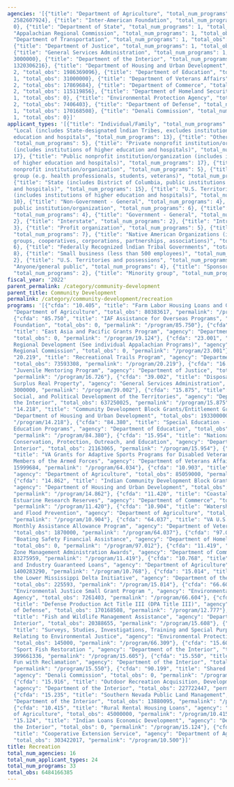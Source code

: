 ```yaml
---
agencies: '[{"title": "Department of Agriculture", "total_num_programs": 6, "total_obs":
  2582607924}, {"title": "Inter-American Foundation", "total_num_programs": 1, "total_obs":
  0}, {"title": "Department of State", "total_num_programs": 1, "total_obs": 0}, {"title":
  "Appalachian Regional Commission", "total_num_programs": 1, "total_obs": 0}, {"title":
  "Department of Transportation", "total_num_programs": 1, "total_obs": 73593308},
  {"title": "Department of Justice", "total_num_programs": 1, "total_obs": 176725390},
  {"title": "General Services Administration", "total_num_programs": 1, "total_obs":
  3000000}, {"title": "Department of the Interior", "total_num_programs": 9, "total_obs":
  1320306216}, {"title": "Department of Housing and Urban Development", "total_num_programs":
  2, "total_obs": 1986369096}, {"title": "Department of Education", "total_num_programs":
  1, "total_obs": 31000000}, {"title": "Department of Veterans Affairs", "total_num_programs":
  2, "total_obs": 17869684}, {"title": "Department of Commerce", "total_num_programs":
  2, "total_obs": 115119856}, {"title": "Department of Homeland Security", "total_num_programs":
  1, "total_obs": 0}, {"title": "Environmental Protection Agency", "total_num_programs":
  2, "total_obs": 7406403}, {"title": "Department of Defense", "total_num_programs":
  1, "total_obs": 170168508}, {"title": "Denali Commission", "total_num_programs":
  1, "total_obs": 0}]'
applicant_types: '[{"title": "Individual/Family", "total_num_programs": 7}, {"title":
  "Local (includes State-designated lndian Tribes, excludes institutions of higher
  education and hospitals", "total_num_programs": 13}, {"title": "Other private institutions/organizations",
  "total_num_programs": 5}, {"title": "Private nonprofit institution/organization
  (includes institutions of higher education and hospitals)", "total_num_programs":
  17}, {"title": "Public nonprofit institution/organization (includes institutions
  of higher education and hospitals)", "total_num_programs": 17}, {"title": "Quasi-public
  nonprofit institution/organization", "total_num_programs": 5}, {"title": "Specialized
  group (e.g. health professionals, students, veterans)", "total_num_programs": 5},
  {"title": "State (includes District of Columbia, public institutions of higher education
  and hospitals)", "total_num_programs": 15}, {"title": "U.S. Territories and possessions
  (includes institutions of higher education and hospitals)", "total_num_programs":
  10}, {"title": "Non-Government - General", "total_num_programs": 4}, {"title": "Other
  public institution/organization", "total_num_programs": 6}, {"title": "Federal",
  "total_num_programs": 4}, {"title": "Government - General", "total_num_programs":
  2}, {"title": "Interstate", "total_num_programs": 2}, {"title": "Intrastate", "total_num_programs":
  3}, {"title": "Profit organization", "total_num_programs": 5}, {"title": "State",
  "total_num_programs": 7}, {"title": "Native American Organizations (includes lndian
  groups, cooperatives, corporations, partnerships, associations)", "total_num_programs":
  6}, {"title": "Federally Recognized lndian Tribal Governments", "total_num_programs":
  8}, {"title": "Small business (less than 500 employees)", "total_num_programs":
  2}, {"title": "U.S. Territories and possessions", "total_num_programs": 5}, {"title":
  "Anyone/general public", "total_num_programs": 4}, {"title": "Sponsored organization",
  "total_num_programs": 2}, {"title": "Minority group", "total_num_programs": 1}]'
fiscal_year: '2022'
parent_permalink: /category/community-development
parent_title: Community Development
permalink: /category/community-development/recreation
programs: '[{"cfda": "10.405", "title": "Farm Labor Housing Loans and Grants", "agency":
  "Department of Agriculture", "total_obs": 80383617, "permalink": "/program/10.405"},
  {"cfda": "85.750", "title": "IAF Assistance for Overseas Programs", "agency": "Inter-American
  Foundation", "total_obs": 0, "permalink": "/program/85.750"}, {"cfda": "19.124",
  "title": "East Asia and Pacific Grants Program", "agency": "Department of State",
  "total_obs": 0, "permalink": "/program/19.124"}, {"cfda": "23.001", "title": "Appalachian
  Regional Development (See individual Appalachian Programs)", "agency": "Appalachian
  Regional Commission", "total_obs": 0, "permalink": "/program/23.001"}, {"cfda":
  "20.219", "title": "Recreational Trails Program", "agency": "Department of Transportation",
  "total_obs": 73593308, "permalink": "/program/20.219"}, {"cfda": "16.726", "title":
  "Juvenile Mentoring Program", "agency": "Department of Justice", "total_obs": 176725390,
  "permalink": "/program/16.726"}, {"cfda": "39.002", "title": "Disposal of Federal
  Surplus Real Property", "agency": "General Services Administration", "total_obs":
  3000000, "permalink": "/program/39.002"}, {"cfda": "15.875", "title": "Economic,
  Social, and Political Development of the Territories", "agency": "Department of
  the Interior", "total_obs": 637250025, "permalink": "/program/15.875"}, {"cfda":
  "14.218", "title": "Community Development Block Grants/Entitlement Grants", "agency":
  "Department of Housing and Urban Development", "total_obs": 1933000000, "permalink":
  "/program/14.218"}, {"cfda": "84.380", "title": "Special Education - Special Olympics
  Education Programs", "agency": "Department of Education", "total_obs": 31000000,
  "permalink": "/program/84.380"}, {"cfda": "15.954", "title": "National Park Service
  Conservation, Protection, Outreach, and Education", "agency": "Department of the
  Interior", "total_obs": 21163065, "permalink": "/program/15.954"}, {"cfda": "64.034",
  "title": "VA Grants for Adaptive Sports Programs for Disabled Veterans and Disabled
  Members of the Armed Forces", "agency": "Department of Veterans Affairs", "total_obs":
  15999684, "permalink": "/program/64.034"}, {"cfda": "10.903", "title": "Soil Survey",
  "agency": "Department of Agriculture", "total_obs": 85059000, "permalink": "/program/10.903"},
  {"cfda": "14.862", "title": "Indian Community Development Block Grant Program",
  "agency": "Department of Housing and Urban Development", "total_obs": 53369096,
  "permalink": "/program/14.862"}, {"cfda": "11.420", "title": "Coastal Zone Management
  Estuarine Research Reserves", "agency": "Department of Commerce", "total_obs": 31843897,
  "permalink": "/program/11.420"}, {"cfda": "10.904", "title": "Watershed Protection
  and Flood Prevention", "agency": "Department of Agriculture", "total_obs": 668460000,
  "permalink": "/program/10.904"}, {"cfda": "64.037", "title": "VA U.S. Paralympics
  Monthly Assistance Allowance Program", "agency": "Department of Veterans Affairs",
  "total_obs": 1870000, "permalink": "/program/64.037"}, {"cfda": "97.012", "title":
  "Boating Safety Financial Assistance", "agency": "Department of Homeland Security",
  "total_obs": 0, "permalink": "/program/97.012"}, {"cfda": "11.419", "title": "Coastal
  Zone Management Administration Awards", "agency": "Department of Commerce", "total_obs":
  83275959, "permalink": "/program/11.419"}, {"cfda": "10.768", "title": "Business
  and Industry Guaranteed Loans", "agency": "Department of Agriculture", "total_obs":
  1400283290, "permalink": "/program/10.768"}, {"cfda": "15.014", "title": "Supporting
  the Lower Mississippi Delta Initiative", "agency": "Department of the Interior",
  "total_obs": 225593, "permalink": "/program/15.014"}, {"cfda": "66.604", "title":
  "Environmental Justice Small Grant Program ", "agency": "Environmental Protection
  Agency", "total_obs": 7261403, "permalink": "/program/66.604"}, {"cfda": "12.777",
  "title": "Defense Production Act Title III (DPA Title III)", "agency": "Department
  of Defense", "total_obs": 170168508, "permalink": "/program/12.777"}, {"cfda": "15.608",
  "title": "Fish and Wildlife Management Assistance", "agency": "Department of the
  Interior", "total_obs": 20388655, "permalink": "/program/15.608"}, {"cfda": "66.309",
  "title": "Surveys, Studies, Investigations, Training and Special Purpose Activities
  Relating to Environmental Justice", "agency": "Environmental Protection Agency",
  "total_obs": 145000, "permalink": "/program/66.309"}, {"cfda": "15.605", "title":
  "Sport Fish Restoration ", "agency": "Department of the Interior", "total_obs":
  399661336, "permalink": "/program/15.605"}, {"cfda": "15.550", "title": "FISH-ABLE
  Fun with Reclamation", "agency": "Department of the Interior", "total_obs": 15000,
  "permalink": "/program/15.550"}, {"cfda": "90.199", "title": "Shared Services",
  "agency": "Denali Commission", "total_obs": 0, "permalink": "/program/90.199"},
  {"cfda": "15.916", "title": "Outdoor Recreation Acquisition, Development and Planning",
  "agency": "Department of the Interior", "total_obs": 227722447, "permalink": "/program/15.916"},
  {"cfda": "15.235", "title": "Southern Nevada Public Land Management", "agency":
  "Department of the Interior", "total_obs": 13880095, "permalink": "/program/15.235"},
  {"cfda": "10.415", "title": "Rural Rental Housing Loans", "agency": "Department
  of Agriculture", "total_obs": 45000000, "permalink": "/program/10.415"}, {"cfda":
  "15.124", "title": "Indian Loans Economic Development", "agency": "Department of
  the Interior", "total_obs": 0, "permalink": "/program/15.124"}, {"cfda": "10.500",
  "title": "Cooperative Extension Service", "agency": "Department of Agriculture",
  "total_obs": 303422017, "permalink": "/program/10.500"}]'
title: Recreation
total_num_agencies: 16
total_num_applicant_types: 24
total_num_programs: 33
total_obs: 6484166385
---
```

